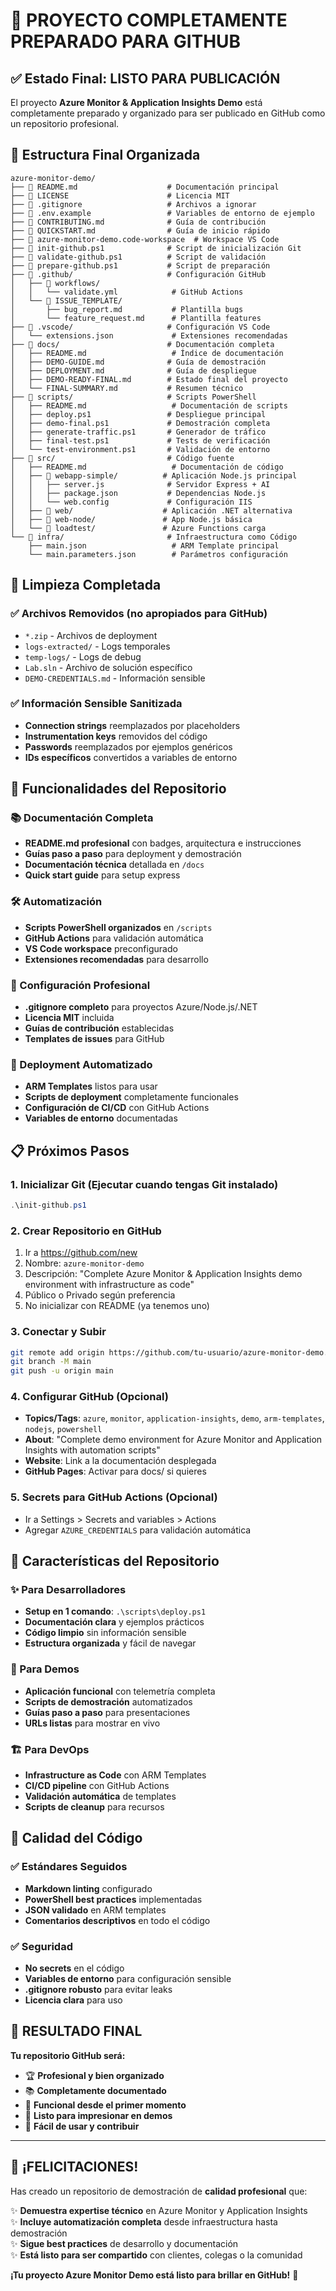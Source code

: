 # 🎉 PROYECTO COMPLETAMENTE PREPARADO PARA GITHUB

## ✅ Estado Final: LISTO PARA PUBLICACIÓN

El proyecto **Azure Monitor & Application Insights Demo** está completamente preparado y organizado para ser publicado en GitHub como un repositorio profesional.

## 📁 Estructura Final Organizada

```
azure-monitor-demo/
├── 📄 README.md                    # Documentación principal
├── 📄 LICENSE                      # Licencia MIT
├── 📄 .gitignore                   # Archivos a ignorar
├── 📄 .env.example                 # Variables de entorno de ejemplo
├── 📄 CONTRIBUTING.md              # Guía de contribución
├── 📄 QUICKSTART.md                # Guía de inicio rápido
├── 📄 azure-monitor-demo.code-workspace  # Workspace VS Code
├── 📄 init-github.ps1              # Script de inicialización Git
├── 📄 validate-github.ps1          # Script de validación
├── 📄 prepare-github.ps1           # Script de preparación
├── 📁 .github/                     # Configuración GitHub
│   ├── 📁 workflows/
│   │   └── validate.yml            # GitHub Actions
│   └── 📁 ISSUE_TEMPLATE/
│       ├── bug_report.md           # Plantilla bugs
│       └── feature_request.md      # Plantilla features
├── 📁 .vscode/                     # Configuración VS Code
│   └── extensions.json             # Extensiones recomendadas
├── 📁 docs/                        # Documentación completa
│   ├── README.md                   # Índice de documentación
│   ├── DEMO-GUIDE.md              # Guía de demostración
│   ├── DEPLOYMENT.md              # Guía de despliegue
│   ├── DEMO-READY-FINAL.md        # Estado final del proyecto
│   └── FINAL-SUMMARY.md           # Resumen técnico
├── 📁 scripts/                     # Scripts PowerShell
│   ├── README.md                   # Documentación de scripts
│   ├── deploy.ps1                 # Despliegue principal
│   ├── demo-final.ps1             # Demostración completa
│   ├── generate-traffic.ps1       # Generador de tráfico
│   ├── final-test.ps1             # Tests de verificación
│   └── test-environment.ps1       # Validación de entorno
├── 📁 src/                         # Código fuente
│   ├── README.md                   # Documentación de código
│   ├── 📁 webapp-simple/          # Aplicación Node.js principal
│   │   ├── server.js              # Servidor Express + AI
│   │   ├── package.json           # Dependencias Node.js
│   │   └── web.config             # Configuración IIS
│   ├── 📁 web/                    # Aplicación .NET alternativa
│   ├── 📁 web-node/               # App Node.js básica
│   └── 📁 loadtest/               # Azure Functions carga
└── 📁 infra/                       # Infraestructura como Código
    ├── main.json                   # ARM Template principal
    └── main.parameters.json        # Parámetros configuración
```

## 🧹 Limpieza Completada

### ✅ Archivos Removidos (no apropiados para GitHub)
- `*.zip` - Archivos de deployment
- `logs-extracted/` - Logs temporales
- `temp-logs/` - Logs de debug
- `Lab.sln` - Archivo de solución específico
- `DEMO-CREDENTIALS.md` - Información sensible

### ✅ Información Sensible Sanitizada
- **Connection strings** reemplazados por placeholders
- **Instrumentation keys** removidos del código
- **Passwords** reemplazados por ejemplos genéricos
- **IDs específicos** convertidos a variables de entorno

## 🎯 Funcionalidades del Repositorio

### 📚 Documentación Completa
- **README.md profesional** con badges, arquitectura e instrucciones
- **Guías paso a paso** para deployment y demostración
- **Documentación técnica** detallada en `/docs`
- **Quick start guide** para setup express

### 🛠️ Automatización
- **Scripts PowerShell organizados** en `/scripts`
- **GitHub Actions** para validación automática
- **VS Code workspace** preconfigurado
- **Extensiones recomendadas** para desarrollo

### 🔧 Configuración Profesional
- **.gitignore completo** para proyectos Azure/Node.js/.NET
- **Licencia MIT** incluida
- **Guías de contribución** establecidas
- **Templates de issues** para GitHub

### 🚀 Deployment Automatizado
- **ARM Templates** listos para usar
- **Scripts de deployment** completamente funcionales
- **Configuración de CI/CD** con GitHub Actions
- **Variables de entorno** documentadas

## 📋 Próximos Pasos

### 1. Inicializar Git (Ejecutar cuando tengas Git instalado)
```powershell
.\init-github.ps1
```

### 2. Crear Repositorio en GitHub
1. Ir a https://github.com/new
2. Nombre: `azure-monitor-demo`
3. Descripción: "Complete Azure Monitor & Application Insights demo environment with infrastructure as code"
4. Público o Privado según preferencia
5. No inicializar con README (ya tenemos uno)

### 3. Conectar y Subir
```bash
git remote add origin https://github.com/tu-usuario/azure-monitor-demo.git
git branch -M main
git push -u origin main
```

### 4. Configurar GitHub (Opcional)
- **Topics/Tags**: `azure`, `monitor`, `application-insights`, `demo`, `arm-templates`, `nodejs`, `powershell`
- **About**: "Complete demo environment for Azure Monitor and Application Insights with automation scripts"
- **Website**: Link a la documentación desplegada
- **GitHub Pages**: Activar para docs/ si quieres

### 5. Secrets para GitHub Actions (Opcional)
- Ir a Settings > Secrets and variables > Actions
- Agregar `AZURE_CREDENTIALS` para validación automática

## 🌟 Características del Repositorio

### ✨ Para Desarrolladores
- **Setup en 1 comando**: `.\scripts\deploy.ps1`
- **Documentación clara** y ejemplos prácticos
- **Código limpio** sin información sensible
- **Estructura organizada** y fácil de navegar

### 🎪 Para Demos
- **Aplicación funcional** con telemetría completa
- **Scripts de demostración** automatizados
- **Guías paso a paso** para presentaciones
- **URLs listas** para mostrar en vivo

### 🏗️ Para DevOps
- **Infrastructure as Code** con ARM Templates
- **CI/CD pipeline** con GitHub Actions
- **Validación automática** de templates
- **Scripts de cleanup** para recursos

## 💎 Calidad del Código

### ✅ Estándares Seguidos
- **Markdown linting** configurado
- **PowerShell best practices** implementadas
- **JSON validado** en ARM templates
- **Comentarios descriptivos** en todo el código

### ✅ Seguridad
- **No secrets** en el código
- **Variables de entorno** para configuración sensible
- **.gitignore robusto** para evitar leaks
- **Licencia clara** para uso

## 🎉 RESULTADO FINAL

**Tu repositorio GitHub será:**
- 🏆 **Profesional y bien organizado**
- 📚 **Completamente documentado**
- 🔧 **Funcional desde el primer momento**
- 🎯 **Listo para impresionar en demos**
- 🚀 **Fácil de usar y contribuir**

---

## 🎊 ¡FELICITACIONES!

Has creado un repositorio de demostración de **calidad profesional** que:

✨ **Demuestra expertise técnico** en Azure Monitor y Application Insights  
✨ **Incluye automatización completa** desde infraestructura hasta demostración  
✨ **Sigue best practices** de desarrollo y documentación  
✨ **Está listo para ser compartido** con clientes, colegas o la comunidad  

**¡Tu proyecto Azure Monitor Demo está listo para brillar en GitHub!** 🌟
